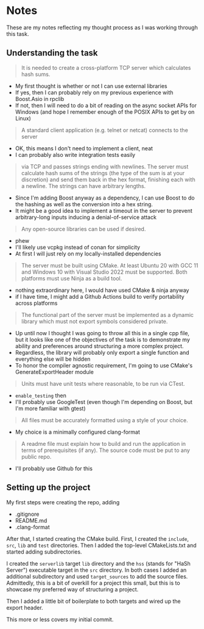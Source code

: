 
# Notes

These are my notes reflecting my thought process as I was working through this task.

## Understanding the task

> It is needed to create a cross-platform TCP server which calculates hash sums.

- My first thought is whether or not I can use external libraries
- If yes, then I can probably rely on my previous experience with Boost.Asio in rpclib
- If not, then I will need to do a bit of reading on the async socket APIs for Windows (and
hope I remember enough of the POSIX APIs to get by on Linux)

> A standard client application (e.g. telnet or netcat) connects to the server

- OK, this means I don't need to implement a client, neat
- I can probably also write integration tests easily

> via TCP and passes strings ending with newlines. The server must calculate hash sums of the
> strings (the type of the sum is at your discretion) and send them back in the hex format, 
> finishing each with a newline. The strings can have arbitrary lengths.

- Since I'm adding Boost anyway as a dependency, I can use Boost to do the hashing as well as the
conversion into a hex string.
- It might be a good idea to implement a timeout in the server to prevent arbitrary-long inputs
inducing a denial-of-service attack

> Any open-source libraries can be used if desired.

- phew
- I'll likely use vcpkg instead of conan for simplicity
- At first I will just rely on my locally-installed dependencies

> The server must be built using CMake. At least Ubuntu 20 with GCC 11 and Windows 10 with Visual 
> Studio 2022 must be supported. Both platforms must use Ninja as a build tool.

- nothing extraordinary here, I would have used CMake & ninja anyway
- if I have time, I might add a Github Actions build to verify portability across platforms

> The functional part of the server must be implemented as a dynamic library which must not export 
> symbols considered private. 

- Up until now I thought I was going to throw all this in a single cpp file, but it looks like one
of the objectives of the task is to demonstrate my ability and preferences around structuring a 
more complex project. 
- Regardless, the library will probably only export a single function and everything else will be
hidden
- To honor the compiler agnostic requirement, I'm going to use CMake's GenerateExportHeader module

> Units must have unit tests where reasonable, to be run via CTest.

- `enable_testing` then
- I'll probably use GoogleTest (even though I'm depending on Boost, but I'm more familiar with
gtest)

> All files must be accurately formatted using a style of your choice.

- My choice is a minimally configured clang-format 

> A readme file must explain how to build and run the application in terms of prerequisites (if 
> any). The source code must be put to any public repo.

- I'll probably use Github for this


## Setting up the project

My first steps were creating the repo, adding 
  - .gitignore
  - README.md
  - .clang-format
  
After that, I started creating the CMake build. First, I created the `include`, `src`, `lib` and
`test` directories. Then I added the top-level CMakeLists.txt and started adding subdirectories.

I created the `serverlib` target `lib` directory and the `hss` (stands for "HaSh Server") 
executable target in the `src` directory. In both cases I added an additional subdirectory and
used `target_sources` to add the source files. Admittedly, this is a bit of overkill for a project
this small, but this is to showcase my preferred way of structuring a project.

Then I added a little bit of boilerplate to both targets and wired up the export header. 

This more or less covers my initial commit. 

